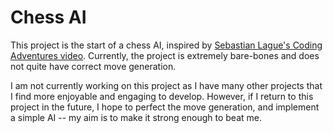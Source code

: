 # Chess AI

This project is the start of a chess AI, inspired by
[Sebastian Lague's Coding Adventures video](https://youtu.be/U4ogK0MIzqk).
Currently, the project is extremely bare-bones and does not quite have correct
move generation.

I am not currently working on this project as I have many other projects that I
find more enjoyable and engaging to develop. However, if I return to this
project in the future, I hope to perfect the move generation, and implement a
simple AI -- my aim is to make it strong enough to beat me.
